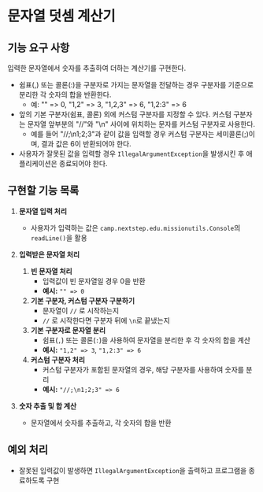 # 문자열 덧셈 계산기


## 기능 요구 사항
입력한 문자열에서 숫자를 추출하여 더하는 계산기를 구현한다.

- 쉼표(,) 또는 콜론(:)을 구분자로 가지는 문자열을 전달하는 경우 구분자를 기준으로 분리한 각 숫자의 합을 반환한다.
  - 예: "" => 0, "1,2" => 3, "1,2,3" => 6, "1,2:3" => 6
- 앞의 기본 구분자(쉼표, 콜론) 외에 커스텀 구분자를 지정할 수 있다. 커스텀 구분자는 문자열 앞부분의 "//"와 "\n" 사이에 위치하는 문자를 커스텀 구분자로 사용한다.
  - 예를 들어 "//;\n1;2;3"과 같이 값을 입력할 경우 커스텀 구분자는 세미콜론(;)이며, 결과 값은 6이 반환되어야 한다.
- 사용자가 잘못된 값을 입력할 경우 `IllegalArgumentException`을 발생시킨 후 애플리케이션은 종료되어야 한다.


## 구현할 기능 목록

1. **문자열 입력 처리**
    - 사용자가 입력하는 값은 `camp.nextstep.edu.missionutils.Console`의 `readLine()`을 활용


2. **입력받은 문자열 처리**

   1. **빈 문자열 처리**
      - 입력값이 빈 문자열일 경우 0을 반환
      - **예시:** `"" => 0`
   2. **기본 구분자, 커스텀 구분자 구분하기**
      - 문자열이 `//` 로 시작하는지
      - `//` 로 시작한다면 구분자 뒤에 `\n`로 끝냈는지
   3. **기본 구분자로 문자열 분리**
       - 쉼표(`,`) 또는 콜론(`:`)을 사용하여 문자열을 분리한 후 각 숫자의 합을 계산
       - **예시:** `"1,2" => 3`, `"1,2:3" => 6`
   4. **커스텀 구분자 처리**
      - 커스텀 구분자가 포함된 문자열의 경우, 해당 구분자를 사용하여 숫자를 분리
      - **예시:** `"//;\n1;2;3" => 6`


3. **숫자 추출 및 합 계산**
    - 문자열에서 숫자를 추출하고, 각 숫자의 합을 반환

## 예외 처리
- 잘못된 입력값이 발생하면 `IllegalArgumentException`을 출력하고 프로그램을 종료하도록 구현